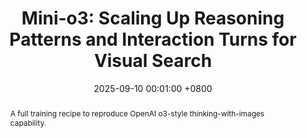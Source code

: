 ---
title:          "Mini-o3: Scaling Up Reasoning Patterns and Interaction Turns for Visual Search"
date:           2025-09-10 00:01:00 +0800
selected:       false
# pub:            "International Conference on Learning Representations (ICLR)"
# pub_pre:        "Submitted to "
pub_post:       'Under review.'
pub_date:       "2025"
semantic_scholar_id: e6bb640094cfc06bd4c76a1e36c97ceebdb48d14  # use this to retrieve citation count
abstract: >-
  A full training recipe to reproduce OpenAI o3-style thinking-with-images capability.

cover:          assets/images/covers/Mini-o3.png
authors:
  - Xin Lai*
  - <strong>Junyi Li*</strong>
  - Wei Li
  - Tao Liu
  - Tianjian Li
  - Hengshuang Zhao#
links:
  Paper: https://arxiv.org/pdf/2509.07969
  Code: https://github.com/Mini-o3/Mini-o3
  Project Page: https://mini-o3.github.io/
---